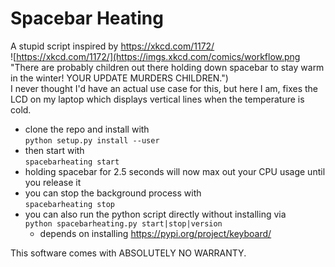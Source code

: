 # Spacebar Heating
A stupid script inspired by https://xkcd.com/1172/  
![https://xkcd.com/1172/](https://imgs.xkcd.com/comics/workflow.png "There are probably children out there holding down spacebar to stay warm in the winter! YOUR UPDATE MURDERS CHILDREN.")  
I never thought I'd have an actual use case for this, but here I am, fixes the LCD on my laptop which displays vertical lines when the temperature is cold.  
- clone the repo and install with  
`python setup.py install --user`
- then start with  
`spacebarheating start`
- holding spacebar for 2.5 seconds will now max out your CPU usage until you release it
- you can stop the background process with  
`spacebarheating stop`
- you can also run the python script directly without installing via  
`python spacebarheating.py start|stop|version`
  - depends on installing https://pypi.org/project/keyboard/  

This software comes with ABSOLUTELY NO WARRANTY.
